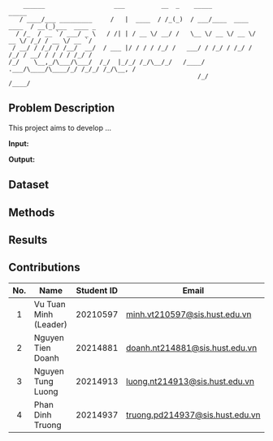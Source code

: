 
```
    ______                   ___          __  _    _____                   _____
   / ____/___ _________     /   |  ____  / /_(_)  / ___/____  ____  ____  / __(_)___  ____ _
  / /_  / __ `/ ___/ _ \   / /| | / __ \/ __/ /   \__ \/ __ \/ __ \/ __ \/ /_/ / __ \/ __ `/
 / __/ / /_/ / /__/  __/  / ___ |/ / / / /_/ /   ___/ / /_/ / /_/ / /_/ / __/ / / / / /_/ /
/_/    \__,_/\___/\___/  /_/  |_/_/ /_/\__/_/   /____/ .___/\____/\____/_/ /_/_/ /_/\__, /
                                                    /_/                            /____/
```

## Problem Description

This project aims to develop ...

**Input:**

**Output:**

## Dataset

## Methods

## Results

## Contributions

|No.|Name|Student ID|Email|
|:-:|-|:-:|-|
|1|Vu Tuan Minh (Leader)|20210597|minh.vt210597@sis.hust.edu.vn|
|2|Nguyen Tien Doanh|20214881|doanh.nt214881@sis.hust.edu.vn|
|3|Nguyen Tung Luong|20214913|luong.nt214913@sis.hust.edu.vn|
|4|Phan Dinh Truong|20214937|truong.pd214937@sis.hust.edu.vn|